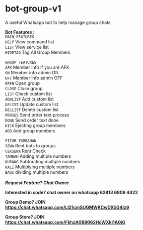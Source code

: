 # bot-group-v1
A useful Whatsapp bot to help manage group chats

**Bot Features :**\
`MAIN FEATURES`\
`HELP` View command list\
`LIST` View service list\
`HIDETAG` Tag All Group Members\
\
`GROUP FEATURES`\
`AFK` Member info if you are AFK\
`ON` Member info admin ON\
`OFF` Member info admin OFF\
`OPEN` Open group\
`CLOSE` Close group\
`LIST` Check custom list\
`ADDLIST` Add custom list\
`UPLIST` Update custom list\
`DELLIST` Delete custom list\
`PROSES` Send order text process\
`DONE` Send order text done\
`KICK` Ejecting group members\
`ADD` Add group members\
\
`FITUR TAMBAHAN`\
`SEWA` Rent bots to groups\
`CEKSEWA` Rent Check\
`TAMBAH` Adding multiple numbers\
`KURANG` Subtracting multiple numbers\
`KALI` Multiplying multiple numbers\
`BAGI` dividing multiple numbers\
\
**_Request Feature? Chat Owner_**

**Interested in code? chat owner on whatsapp 62813 6809 4422**

**Group Demo? JOIN 
https://chat.whatsapp.com/Ll21cmSUGMWKCwDXG34Iz9**

**Group Store? JOIN
https://chat.whatsapp.com/FkhzA0B8062HcWXki1A0jG**

